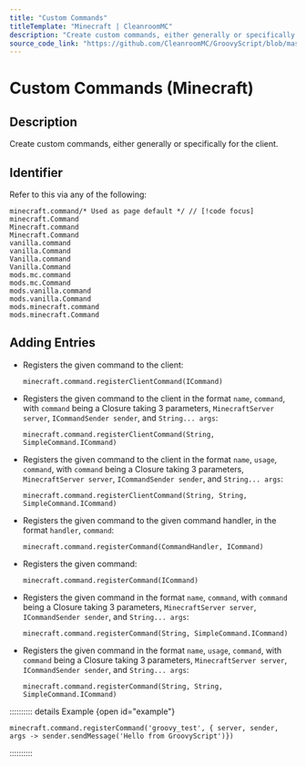 ```yaml
---
title: "Custom Commands"
titleTemplate: "Minecraft | CleanroomMC"
description: "Create custom commands, either generally or specifically for the client."
source_code_link: "https://github.com/CleanroomMC/GroovyScript/blob/master/src/main/java/com/cleanroommc/groovyscript/compat/vanilla/Command.java"
---
```


# Custom Commands (Minecraft)

## Description

Create custom commands, either generally or specifically for the client.

## Identifier

Refer to this via any of the following:

```groovy:no-line-numbers {1}
minecraft.command/* Used as page default */ // [!code focus]
minecraft.Command
Minecraft.command
Minecraft.Command
vanilla.command
vanilla.Command
Vanilla.command
Vanilla.Command
mods.mc.command
mods.mc.Command
mods.vanilla.command
mods.vanilla.Command
mods.minecraft.command
mods.minecraft.Command
```


## Adding Entries

- Registers the given command to the client:

    ```groovy:no-line-numbers
    minecraft.command.registerClientCommand(ICommand)
    ```

- Registers the given command to the client in the format `name`, `command`, with `command` being a Closure taking 3 parameters, `MinecraftServer server`, `ICommandSender sender`, and `String... args`:

    ```groovy:no-line-numbers
    minecraft.command.registerClientCommand(String, SimpleCommand.ICommand)
    ```

- Registers the given command to the client in the format `name`, `usage`, `command`, with `command` being a Closure taking 3 parameters, `MinecraftServer server`, `ICommandSender sender`, and `String... args`:

    ```groovy:no-line-numbers
    minecraft.command.registerClientCommand(String, String, SimpleCommand.ICommand)
    ```

- Registers the given command to the given command handler, in the format `handler`, `command`:

    ```groovy:no-line-numbers
    minecraft.command.registerCommand(CommandHandler, ICommand)
    ```

- Registers the given command:

    ```groovy:no-line-numbers
    minecraft.command.registerCommand(ICommand)
    ```

- Registers the given command in the format `name`, `command`, with `command` being a Closure taking 3 parameters, `MinecraftServer server`, `ICommandSender sender`, and `String... args`:

    ```groovy:no-line-numbers
    minecraft.command.registerCommand(String, SimpleCommand.ICommand)
    ```

- Registers the given command in the format `name`, `usage`, `command`, with `command` being a Closure taking 3 parameters, `MinecraftServer server`, `ICommandSender sender`, and `String... args`:

    ```groovy:no-line-numbers
    minecraft.command.registerCommand(String, String, SimpleCommand.ICommand)
    ```

:::::::::: details Example {open id="example"}
```groovy:no-line-numbers
minecraft.command.registerCommand('groovy_test', { server, sender, args -> sender.sendMessage('Hello from GroovyScript')})
```

::::::::::
